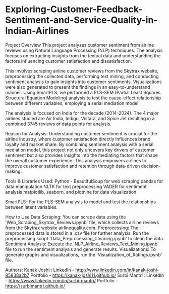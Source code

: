 # Exploring-Customer-Feedback-Sentiment-and-Service-Quality-in-Indian-Airlines

Project Overview
This project analyzes customer sentiment from airline reviews using Natural Language Processing (NLP) techniques. The analysis focuses on extracting insights from the textual data and understanding the factors influencing customer satisfaction and dissatisfaction.

This involves scraping airline customer reviews from the Skytrax website, preprocessing the collected data, performing text mining, and conducting sentiment analysis to gain insights into customer sentiments. Visualizations were also generated to present the findings in an easy-to-understand manner. Using SmartPLS, we performed a PLS-SEM (Partial Least Squares Structural Equation Modeling) analysis to test the cause-effect relationship between different variables, employing a serial mediation model.

The analysis is focused on India for the decade (2014-2024). The 4 major airlines studied are Air India, Indigo, Vistara, and Spice Jet resulting in a combined 3745 reviews or data points for analysis.

Reason for Analysis:
Understanding customer sentiment is crucial for the airline industry, where customer satisfaction directly influences brand loyalty and market share. By combining sentiment analysis with a serial mediation model, this project not only uncovers key drivers of customer sentiment but also provides insights into the mediating factors that shape the overall customer experience. This analysis empowers airlines to improve customer satisfaction and retention through data-driven decision-making.

Tools & Libraries Used:
Python - 
BeautifulSoup for web scraping
pandas for data manipulation
NLTK for text preprocessing
VADER for sentiment analysis
matplotlib, seaborn, and plotnine for data visualization

SmartPLS-
For the PLS-SEM analysis to model and test the relationships between latent variables.

How to Use
Data Scraping: You can scrape data using the 'Web_Scraping_Skytrax_Reviews.ipynb' file, which collects airline reviews from the Skytrax website airlinequality.com.
Preprocessing: The preprocessed data is stored in a .csv file for further analysis. Run the preprocessing script 'Data_Preprocessing_Cleaning.ipynb' to clean the data.
Sentiment Analysis: Execute the 'NLP_Airline_Reviews_Text_Mining.ipynb' file to run the sentiment analysis and generate results.
Visualizations: To generate graphs and visualizations, run the 'Visualization_of_Ratings.ipynb' file.

Authors:
Kanak Joshi : LinkedIn - http://www.linkedin.com/in/kanak-joshi-85838a2b7
             Portfolio - https://kanak-joshi11.github.io/
Surbi Mantri : LinkedIn - https://www.linkedin.com/in/surbi-mantri/ 
              Portfolio - https://surbimantri.github.io/
